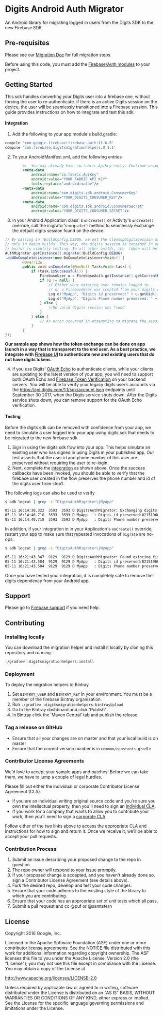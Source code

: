 # Digits Android Auth Migrator

An Android library for migrating logged in users from the Digits SDK to the new
Firebase SDK.

## Pre-requisites

Please see our [Migration Doc](https://firebase.google.com/support/guides/digits-android) for full migration steps. 

Before using this code, you must add the [Firebase/Auth modules](https://firebase.google.com/docs/auth/android/start/) to your project.

## Getting Started
This sdk handles converting your Digits user into a firebase one, without forcing the user to re-authenticate. If there is an active Digits session on the device, the user will be seamlessly transitioned into a Firebase session. 
This guide provides instructions on how to integrate and test this sdk.

#### Integration
1. Add the following to your app module's build.gradle:
  ```groovy
  compile 'com.google.firebase:firebase-auth:11.0.0'
  compile 'com.firebase:digitsmigrationhelpers:0.1.1'
  ```
2. To your AndroidManifest.xml, add the following entries
  ```xml
          <!--You may already have io.fabric.ApiKey entry. Continue using it -->
          <meta-data
              android:name="io.fabric.ApiKey"
              android:value="YOUR_FABRIC_API_KEY"
              tools:replace="android:value"/>
          <meta-data
              android:name="com.digits.sdk.android.ConsumerKey"
              android:value="YOUR_DIGITS_CONSUMER_KEY"/>
          <meta-data
              android:name="com.digits.sdk.android.ConsumerSecret"
              android:value="YOUR_DIGITS_CONSUMER_SECRET"/>
  ```
3. In your Android Application class' s `onCreate()` or Activity's `onCreate()` override, call the migrator's `migrate()` method to seamlessly exchange the default digits session found on the device.

  ```java
  // By passing in !BuildConfig.DEBUG, we set the cleanupDigitsSession arg to true 
  // only in debug builds. This way, the digits session is retained in debug 
  // builds to simplify testing. In all other builds, the  token will be deleted.
  AuthMigrator.getInstance().migrate(!BuildConfig.DEBUG)
  .addOnCompleteListener(new OnCompleteListener<Void>() {
          @Override
          public void onComplete(@NonNull Task<Void> task) {
              if (task.isSuccessful()) {
                  FirebaseUser u = FirebaseAuth.getInstance().getCurrentUser();
                  if (u != null) {
                      // Either your existing user remains logged in
                      // or a FirebaseUser was created from your digits Auth state.
                      Log.d("MyApp", "Digits id preserved:" + u.getUid());
                      Log.d("MyApp", "Digits Phone number preserved: " + u.getPhoneNumber());
                  } else {
                      //No valid digits session was found
                  }
              } else {
                  // An error occurred in attempting to migrate the session
              }
          }
  });
  ```
**Our sample app shows how the token exchange can be done on app launch in a way that is transparent to the end user. As a best practice, we integrate with [Firebase UI](https://github.com/firebase/FirebaseUI-Android) to authenticate new and existing users that do not have digits tokens**.

4. If you use Digits' [OAuth Echo](https://docs.fabric.io/android/digits/advanced-setup.html) to authenticate clients, while your clients are updating to the latest version of your app, you will need to support both OAuth Echo and [Firebase Token Verification](https://firebase.google.com/docs/auth/admin/verify-id-tokens) on your backend servers. You will be able to verify your legacy digits user’s accounts via the https://api.digits.com/1.1/sdk/account.json endpoints until September 30 2017, when the Digits service shuts down. After the Digits service shuts down, you can remove support for the OAuth Echo verification.

#### Testing
Before the digits sdk can be removed with confidence from your app, we need to simulate a user logged into your app using digits sdk that needs to be migrated to the new firebase sdk.

1. Sign in using the digits sdk flow into your app. This helps simulate an existing user who has signed in using Digits in your published app. Our test asserts that the user id and phone number of this user are preserved without requiring the user to re-login.
2. Next, complete the [integration](#integration) as shown above. Once the success callbacks have been invoked, you should be able to verify that the firebase user created in the flow preserves the phone number and id of the digits user from step1. 

  The following logs can also be used to verify
  ```bash
  $ adb logcat | grep -i "DigitsAuthMigrator\|MyApp"
  
  05-11 16:14:38.322  3593  3593 D DigitsAuthMigrator: Exchanging digits session
  05-11 16:14:40.718  3593  3593 D MyApp   : Digits id preserved:8215196027230
  05-11 16:14:40.718  3593  3593 D MyApp   : Digits Phone number preserved+14148981327
  
  ```
  
  In addition, if your integration in in your Application's `onCreate()` override, restart your app to make sure that repeated invocations of `migrate` are no-ops.
  
  ```bash
  $ adb logcat | grep -i "DigitsAuthMigrator\|MyApp"
  
  05-11 16:21:43.347  9129  9129 D DigitsAuthMigrator: Found existing firebase session. Skipping Exchange.
  05-11 16:21:43.504  9129  9129 D MyApp   : Digits id preserved:8215196027230
  05-11 16:21:43.504  9129  9129 D MyApp   : Digits Phone number preserved+14148981327
  ```

Once you have tested your integration, it is completely safe to remove the digits dependency from your Android app.

## Support

Please go to [Firebase support](https://firebase.google.com/support/) if you need help.

## Contributing

### Installing locally

You can download the migration helper and install it locally by cloning this
repository and running:

```bash
./gradlew :digitsmigrationhelpers:install
```

###  Deployment

To deploy the migration helpers to Bintray

  1. Set `BINTRAY_USER` and `BINTRAY_KEY` in your environment. You must
     be a member of the firebase Bintray organization.
  2. Run `./gradlew :digitsmigrationhelpers:bintrayUpload`
  3. Go to the Bintray dashboard and click 'Publish'.
  4. In Bintray click the 'Maven Central' tab and publish the release.

### Tag a release on GitHub

* Ensure that all your changes are on master and that your local build is on master
* Ensure that the correct version number is in `common/constants.gradle`

### Contributor License Agreements

We'd love to accept your sample apps and patches! Before we can take them, we
have to jump a couple of legal hurdles.

Please fill out either the individual or corporate Contributor License Agreement
(CLA).

  * If you are an individual writing original source code and you're sure you
    own the intellectual property, then you'll need to sign an
    [individual CLA](https://developers.google.com/open-source/cla/individual).
  * If you work for a company that wants to allow you to contribute your work,
    then you'll need to sign a
    [corporate CLA](https://developers.google.com/open-source/cla/corporate).

Follow either of the two links above to access the appropriate CLA and
instructions for how to sign and return it. Once we receive it, we'll be able to
accept your pull requests.

### Contribution Process

1. Submit an issue describing your proposed change to the repo in question.
1. The repo owner will respond to your issue promptly.
1. If your proposed change is accepted, and you haven't already done so, sign a
   Contributor License Agreement (see details above).
1. Fork the desired repo, develop and test your code changes.
1. Ensure that your code adheres to the existing style of the library to which
   you are contributing.
1. Ensure that your code has an appropriate set of unit tests which all pass.
1. Submit a pull request and cc @puf or @samtstern

License
-------

Copyright 2016 Google, Inc.

Licensed to the Apache Software Foundation (ASF) under one or more contributor
license agreements.  See the NOTICE file distributed with this work for
additional information regarding copyright ownership.  The ASF licenses this
file to you under the Apache License, Version 2.0 (the "License"); you may not
use this file except in compliance with the License.  You may obtain a copy of
the License at

http://www.apache.org/licenses/LICENSE-2.0

Unless required by applicable law or agreed to in writing, software
distributed under the License is distributed on an "AS IS" BASIS, WITHOUT
WARRANTIES OR CONDITIONS OF ANY KIND, either express or implied.  See the
License for the specific language governing permissions and limitations under
the License.
